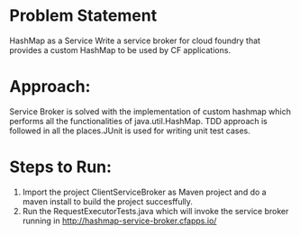 # Problem Statement
HashMap as a Service
 Write a service broker for cloud foundry that provides a custom HashMap to be used by CF applications.

# Approach:
  Service Broker is solved with the implementation of custom hashmap which performs all the functionalities of java.util.HashMap.
  TDD approach is followed in all the places.JUnit is used for writing unit test cases.
  
# Steps to Run:
  1) Import the project ClientServiceBroker as Maven project and do a maven install to build the project succesffully.
  2) Run the RequestExecutorTests.java which will invoke the service broker running in http://hashmap-service-broker.cfapps.io/


